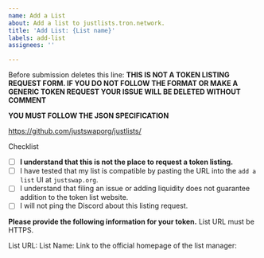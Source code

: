 ```yaml
---
name: Add a List
about: Add a list to justlists.tron.network.
title: 'Add List: {List name}'
labels: add-list
assignees: ''

---
```


Before submission deletes this line:
**THIS IS NOT A TOKEN LISTING REQUEST FORM. IF YOU DO NOT FOLLOW THE FORMAT OR MAKE A GENERIC TOKEN REQUEST YOUR ISSUE WILL BE DELETED WITHOUT COMMENT**

**YOU MUST FOLLOW THE JSON SPECIFICATION**

https://github.com/justswaporg/justlists/

Checklist
- [ ] **I understand that this is not the place to request a token listing.**
- [ ] I have tested that my list is compatible by pasting the URL into the `add a list` UI at `justswap.org`.
- [ ] I understand that filing an issue or adding liquidity does not guarantee addition to the token list website.
- [ ] I will not ping the Discord about this listing request.

**Please provide the following information for your token.**
List URL must be HTTPS.

List URL: 
List Name: 
Link to the official homepage of the list manager:
